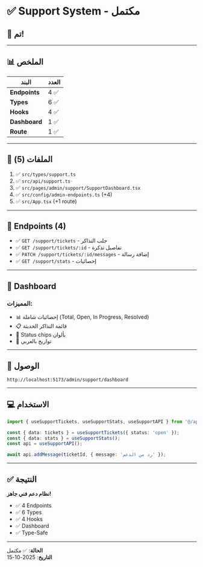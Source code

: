# ✅ Support System - مكتمل

## 🎉 تم!

---

## 📊 الملخص

| البند | العدد |
|-------|-------|
| **Endpoints** | 4 ✅ |
| **Types** | 6 ✅ |
| **Hooks** | 4 ✅ |
| **Dashboard** | 1 ✅ |
| **Route** | 1 ✅ |

---

## 📁 الملفات (5)

1. ✅ `src/types/support.ts`
2. ✅ `src/api/support.ts`
3. ✅ `src/pages/admin/support/SupportDashboard.tsx`
4. ✅ `src/config/admin-endpoints.ts` (+4)
5. ✅ `src/App.tsx` (+1 route)

---

## 🎯 Endpoints (4)

- ✅ `GET /support/tickets` - جلب التذاكر
- ✅ `GET /support/tickets/:id` - تفاصيل تذكرة
- ✅ `PATCH /support/tickets/:id/messages` - إضافة رسالة
- ✅ `GET /support/stats` - إحصائيات

---

## 🎨 Dashboard

### المميزات:
- 📊 إحصائيات شاملة (Total, Open, In Progress, Resolved)
- 📋 قائمة التذاكر الحديثة
- 🎨 Status chips بألوان
- 📅 تواريخ بالعربي

---

## 🚀 الوصول

```
http://localhost:5173/admin/support/dashboard
```

---

## 💻 الاستخدام

```typescript
import { useSupportTickets, useSupportStats, useSupportAPI } from '@/api/support';

const { data: tickets } = useSupportTickets({ status: 'open' });
const { data: stats } = useSupportStats();
const api = useSupportAPI();

await api.addMessage(ticketId, { message: 'رد من الدعم' });
```

---

## ✅ النتيجة

**نظام دعم فني جاهز!**

- ✅ 4 Endpoints
- ✅ 6 Types
- ✅ 4 Hooks
- ✅ Dashboard
- ✅ Type-Safe

---

**الحالة**: ✅ مكتمل  
**التاريخ**: 2025-10-15

